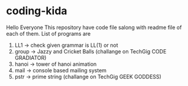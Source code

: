 # coding-kida
Hello Everyone
This repository have code file salong with readme file of each of them.
List of programs are
1) LL1 -> check given grammar is LL(1) or not
2) group -> Jazzy and Cricket Balls (challange on TechGig CODE GRADIATOR)
3) hanoi -> tower of hanoi animation
4) mail -> console based mailing system
5) pstr -> prime string (challange on TechGig GEEK GODDESS)
